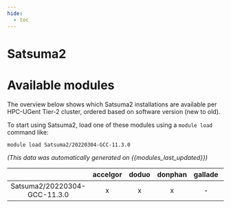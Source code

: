 ```yaml
---
hide:
  - toc
---
```


Satsuma2
========

# Available modules


The overview below shows which Satsuma2 installations are available per HPC-UGent Tier-2 cluster, ordered based on software version (new to old).

To start using Satsuma2, load one of these modules using a `module load` command like:

```shell
module load Satsuma2/20220304-GCC-11.3.0
```

*(This data was automatically generated on {{modules_last_updated}})*  

| |accelgor|doduo|donphan|gallade|joltik|shinx|skitty|
| :---: | :---: | :---: | :---: | :---: | :---: | :---: | :---: |
|Satsuma2/20220304-GCC-11.3.0|x|x|x|-|x|-|x|
